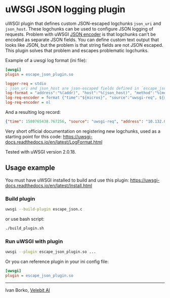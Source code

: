 # uWSGI JSON logging plugin

uWSGI plugin that defines custom JSON-escaped logchunks `json_uri` and `json_host`. These logchunks can be used to configure JSON logging of requests. Problem with uWSGI [JSON encoder](https://uwsgi-docs.readthedocs.io/en/latest/LogEncoders.html) is that logchunks can't be encoded as separate JSON fields. You can define custom text output that looks like JSON, but the problem is that string fields are not JSON escaped. This plugin solves that problem and escapes problematic logchunks.

Example of a uwsgi log format (ini file):
```ini
[uwsgi]
plugin = escape_json_plugin.so

logger-req = stdio
; json_uri and json_host are json-escaped fields defined in `escape_json_plugin.so`
log-format = "address":"%(addr)", "host":"%(json_host)", "method":"%(method)", "uri":"%(json_uri)", "protocol":"%(proto)", "resp_size":%(size), "req_body_size":%(cl), "resp_status":%(status), "resp_time":%(secs)"
log-req-encoder = format {"time":"${micros}", "source":"uwsgi-req", ${msg}}
log-req-encoder = nl
```

And a resulting log record:
```json
{"time": 1580765438.767256, "source": "uwsgi-req", "address": "10.132.0.10", "host": "api.velebit.ai", "method": "GET", "uri": "/authorize", "protocol"=>"HTTP/1.0", "resp_size": 120, "req_body_size": 0, "resp_status": 200, "resp_time": 0.000524}
```

Very short official documentation on registering new logchunks, used as a starting point for this code: https://uwsgi-docs.readthedocs.io/en/latest/LogFormat.html

Tested with uWSGI version 2.0.18.

## Usage example
You must have uWSGI installed to build and use this plugin: https://uwsgi-docs.readthedocs.io/en/latest/Install.html
### Build plugin
```sh
uwsgi --build-plugin escape_json.c
```
or use bash script:
```sh
./build_plugin.sh
```
### Run uWSGI with plugin
```sh
uwsgi --plugin escape_json_plugin.so ...
```
Or you can reference plugin in your ini config file:
```ini
[uwsgi]
plugin = escape_json_plugin.so
```

---
Ivan Borko, [Velebit AI](https://www.velebit.ai)
